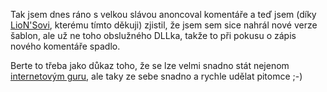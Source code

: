 <!-- dcterms:identifier = riderweblog#19 -->
<!-- dcterms:title = Chybička se vloudila... -->
<!-- np9:categoryId = 2 -->
<!-- x4w:category = Lidé a jiná zvěř -->
<!-- np9:authorId = 1 -->
<!-- np9:authorEmail = michal.valasek@altairis.cz -->
<!-- dcterms:creator = Michal Altair Valášek -->
<!-- dcterms:created = 2003-03-04T22:30:13+01:00 -->
<!-- dcterms:date = 2003-03-04T22:30:13+01:00 -->

Tak jsem dnes ráno s velkou slávou anoncoval komentáře a teď jsem (díky [LioN'Sovi](http://www.furry.cz), kterému tímto děkuji) zjistil, že jsem sem sice nahrál nové verze šablon, ale už ne toho obslužného DLLka, takže to při pokusu o zápis nového komentáře spadlo.

Berte to třeba jako důkaz toho, že se lze velmi snadno stát nejenom [internetovým guru](/ShowRecord.aspx?day=20030217), ale taky ze sebe snadno a rychle udělat pitomce ;-)